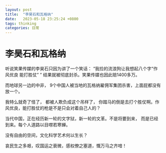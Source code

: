 ```yaml
---
layout: post
title:  "李昊石和瓦格纳"
date:   2023-05-18 23:25:24 +0800
tags: thinking
categories: 日常
---
```


# 李昊石和瓦格纳

听说笑果传媒的李昊石只因为讲了一个笑话： “我捡的流浪狗让我想起八个字“作风优良 能打胜仗”  ”  结果就被彻底封杀。笑果传媒也因此赔1400多万。

而地球另一边的中非， 9个中国人被当地的瓦格纳雇佣军集团杀害，上面屁都没有放一个。

我特么就奇了怪了， 都被人欺负成这个吊样了， 你踏马的倒是去打个胜仗啊。作风优良，能打胜仗的枪是不是只会对着自己人的？

当代中国，正在经历新一轮的文字狱，新一轮的文革。不是将要到来， 而是已经到来。每个人道路以目噤若寒蝉。

没有自由的空间，文化科学艺术何以生长？

哀民生之多艰，叹国运之衰微，感权僚之塞道，慨万马之齐喑！



